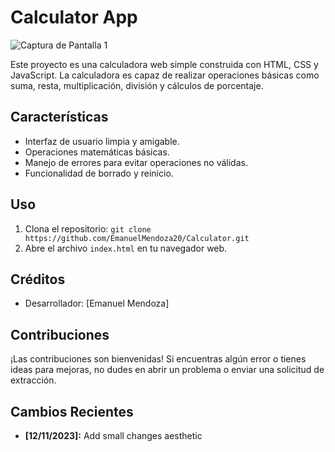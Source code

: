 # Calculator App

![Captura de Pantalla 1](./img/calculator-image-preview)

Este proyecto es una calculadora web simple construida con HTML, CSS y JavaScript. La calculadora es capaz de realizar operaciones básicas como suma, resta, multiplicación, división y cálculos de porcentaje.

## Características

- Interfaz de usuario limpia y amigable.
- Operaciones matemáticas básicas.
- Manejo de errores para evitar operaciones no válidas.
- Funcionalidad de borrado y reinicio.

## Uso

1. Clona el repositorio: `git clone https://github.com/EmanuelMendoza20/Calculator.git`
2. Abre el archivo `index.html` en tu navegador web.

## Créditos

- Desarrollador: [Emanuel Mendoza]

## Contribuciones

¡Las contribuciones son bienvenidas! Si encuentras algún error o tienes ideas para mejoras, no dudes en abrir un problema o enviar una solicitud de extracción.

## Cambios Recientes

- **[12/11/2023]:** Add small changes aesthetic

